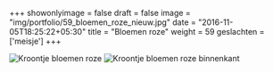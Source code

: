 +++
showonlyimage = false
draft = false
image = "img/portfolio/59_bloemen_roze_nieuw.jpg"
date = "2016-11-05T18:25:22+05:30"
title = "Bloemen roze"
weight = 59
geslachten = ['meisje']
+++

<!--more-->
![Kroontje bloemen roze][1]
![Kroontje bloemen roze binnenkant][2]


[1]: /img/portfolio/59_bloemen_roze_nieuw.jpg
[2]: /img/portfolio/alternatieven/59_bloemen_roze_nieuw_binnenkant.jpg